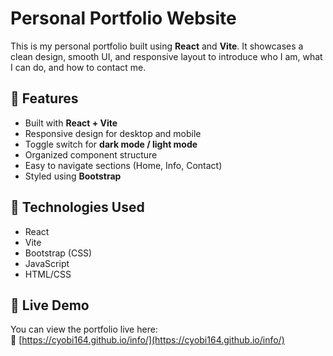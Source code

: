 # Personal Portfolio Website

This is my personal portfolio built using **React** and **Vite**. It showcases a clean design, smooth UI, and responsive layout to introduce who I am, what I can do, and how to contact me.

## 🚀 Features

- Built with **React + Vite**
- Responsive design for desktop and mobile
- Toggle switch for **dark mode / light mode**
- Organized component structure
- Easy to navigate sections (Home, Info, Contact)
- Styled using **Bootstrap**

## 🧠 Technologies Used

- React
- Vite
- Bootstrap (CSS)
- JavaScript
- HTML/CSS

## 📸 Live Demo

You can view the portfolio live here:  
🔗 [https://cyobi164.github.io/info/](https://cyobi164.github.io/info/)
